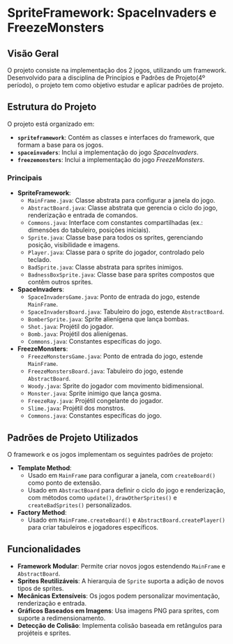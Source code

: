 # SpriteFramework: SpaceInvaders e FreezeMonsters

## Visão Geral
O projeto consiste na implementação dos 2 jogos, utilizando um framework. Desenvolvido para a disciplina de Princípios e Padrões de Projeto(4º período), o projeto tem como objetivo estudar e aplicar padrões de projeto.

## Estrutura do Projeto
O projeto está organizado em:

- **`spriteframework`**: Contém as classes e interfaces do framework, que formam a base para os jogos.
- **`spaceinvaders`**: Inclui a implementação do jogo *SpaceInvaders*.
- **`freezemonsters`**: Inclui a implementação do jogo *FreezeMonsters*.

### Principais
- **SpriteFramework**:
  - `MainFrame.java`: Classe abstrata para configurar a janela do jogo.
  - `AbstractBoard.java`: Classe abstrata que gerencia o ciclo do jogo, renderização e entrada de comandos.
  - `Commons.java`: Interface com constantes compartilhadas (ex.: dimensões do tabuleiro, posições iniciais).
  - `Sprite.java`: Classe base para todos os sprites, gerenciando posição, visibilidade e imagens.
  - `Player.java`: Classe para o sprite do jogador, controlado pelo teclado.
  - `BadSprite.java`: Classe abstrata para sprites inimigos.
  - `BadnessBoxSprite.java`: Classe base para sprites compostos que contêm outros sprites.
- **SpaceInvaders**:
  - `SpaceInvadersGame.java`: Ponto de entrada do jogo, estende `MainFrame`.
  - `SpaceInvadersBoard.java`: Tabuleiro do jogo, estende `AbstractBoard`.
  - `BomberSprite.java`: Sprite alienígena que lança bombas.
  - `Shot.java`: Projétil do jogador.
  - `Bomb.java`: Projétil dos alienígenas.
  - `Commons.java`: Constantes específicas do jogo.
- **FreezeMonsters**:
  - `FreezeMonstersGame.java`: Ponto de entrada do jogo, estende `MainFrame`.
  - `FreezeMonstersBoard.java`: Tabuleiro do jogo, estende `AbstractBoard`.
  - `Woody.java`: Sprite do jogador com movimento bidimensional.
  - `Monster.java`: Sprite inimigo que lança gosma.
  - `FreezeRay.java`: Projétil congelante do jogador.
  - `Slime.java`: Projétil dos monstros.
  - `Commons.java`: Constantes específicas do jogo.

## Padrões de Projeto Utilizados
O framework e os jogos implementam os seguintes padrões de projeto:

- **Template Method**:
  - Usado em `MainFrame` para configurar a janela, com `createBoard()` como ponto de extensão.
  - Usado em `AbstractBoard` para definir o ciclo do jogo e renderização, com métodos como `update()`, `drawOtherSprites()` e `createBadSprites()` personalizados.
- **Factory Method**:
  - Usado em `MainFrame.createBoard()` e `AbstractBoard.createPlayer()` para criar tabuleiros e jogadores específicos.

## Funcionalidades
- **Framework Modular**: Permite criar novos jogos estendendo `MainFrame` e `AbstractBoard`.
- **Sprites Reutilizáveis**: A hierarquia de `Sprite` suporta a adição de novos tipos de sprites.
- **Mecânicas Extensíveis**: Os jogos podem personalizar movimentação, renderização e entrada.
- **Gráficos Baseados em Imagens**: Usa imagens PNG para sprites, com suporte a redimensionamento.
- **Detecção de Colisão**: Implementa colisão baseada em retângulos para projéteis e sprites.
